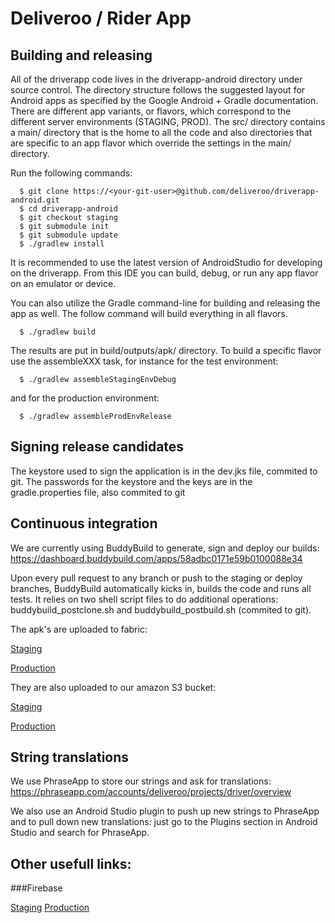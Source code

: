 # Deliveroo / Rider App

## Building and releasing

All of the driverapp code lives in the driverapp-android directory under source control. The directory structure follows the suggested layout for Android apps as specified by the Google Android + Gradle documentation. There are different app variants, or flavors, which correspond to the different server environments (STAGING, PROD). The src/ directory contains a main/ directory that is the home to all the code and also directories that are specific to an app flavor which override the settings in the main/ directory.

Run the following commands:

```
  $ git clone https://<your-git-user>@github.com/deliveroo/driverapp-android.git
  $ cd driverapp-android
  $ git checkout staging
  $ git submodule init
  $ git submodule update
  $ ./gradlew install
```

It is recommended to use the latest version of AndroidStudio for developing on the driverapp.  From this IDE you can build, debug, or run any app flavor on an emulator or device.  

You can also utilize the Gradle command-line for building and releasing the app as well.  The follow command will build everything in all flavors.

```
  $ ./gradlew build
```

The results are put in build/outputs/apk/ directory.  To build a specific flavor use the assembleXXX task, for instance for the test environment:

```
  $ ./gradlew assembleStagingEnvDebug
```

and for the production environment:

```
  $ ./gradlew assembleProdEnvRelease
```

## Signing release candidates

The keystore used to sign the application is in the dev.jks file, commited to git.
The passwords for the keystore and the keys are in the gradle.properties file, also commited to git

## Continuous integration

We are currently using BuddyBuild to generate, sign and deploy our builds: https://dashboard.buddybuild.com/apps/58adbc0171e59b0100088e34

Upon every pull request to any branch or push to the staging or deploy branches, BuddyBuild automatically kicks in, builds the code and runs all tests. It relies on two shell script files to do additional operations: buddybuild_postclone.sh and buddybuild_postbuild.sh (commited to git). 

The apk's are uploaded to fabric:

[Staging](https://fabric.io/deliveroo2/android/apps/com.deliveroo.driverapp.test)

[Production](https://fabric.io/deliveroo2/android/apps/com.deliveroo.driverapp)

They are also uploaded to our amazon S3 bucket:

[Staging](https://test.deliveroo.co.uk/admin/app_packages)

[Production](https://deliveroo.co.uk/admin/app_packages)

## String translations

We use PhraseApp to store our strings and ask for translations: https://phraseapp.com/accounts/deliveroo/projects/driver/overview

We also use an Android Studio plugin to push up new strings to PhraseApp and to pull down new translations: just go to the Plugins section in Android Studio and search for PhraseApp.

## Other usefull links:

###Firebase

[Staging](https://console.firebase.google.com/project/riderapp-test/analytics/app/android:com.deliveroo.driverapp.test/overview)
[Production](https://console.firebase.google.com/project/riderapp-production/analytics/app/android:com.deliveroo.driverapp/overview)
